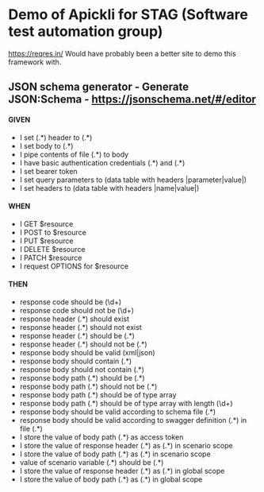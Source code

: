 # Demo of Apickli for STAG (Software test automation group)

https://reqres.in/ Would have probably been a better site to demo this framework with.

## JSON schema generator - Generate JSON:Schema - https://jsonschema.net/#/editor

#### GIVEN
* I set (.\*) header to (.\*)
* I set body to (.\*)
* I pipe contents of file (.\*) to body
* I have basic authentication credentials (.\*) and (.\*)
* I set bearer token
* I set query parameters to (data table with headers |parameter|value|)
* I set headers to (data table with headers |name|value|)

#### WHEN
* I GET $resource
* I POST to $resource
* I PUT $resource
* I DELETE $resource
* I PATCH $resource
* I request OPTIONS for $resource

#### THEN
* response code should be (\d+)
* response code should not be (\d+)
* response header (.\*) should exist
* response header (.\*) should not exist
* response header (.\*) should be (.\*)
* response header (.\*) should not be (.\*)
* response body should be valid (xml|json)
* response body should contain (.\*)
* response body should not contain (.\*)
* response body path (.\*) should be (.\*)
* response body path (.\*) should not be (.\*)
* response body path (.\*) should be of type array
* response body path (.\*) should be of type array with length (\d+)
* response body should be valid according to schema file (.\*)
* response body should be valid according to swagger definition (.\*) in file (.\*)
* I store the value of body path (.\*) as access token
* I store the value of response header (.\*) as (.\*) in scenario scope
* I store the value of body path (.\*) as (.\*) in scenario scope
* value of scenario variable (.\*) should be (.\*)
* I store the value of response header (.\*) as (.\*) in global scope
* I store the value of body path (.\*) as (.\*) in global scope